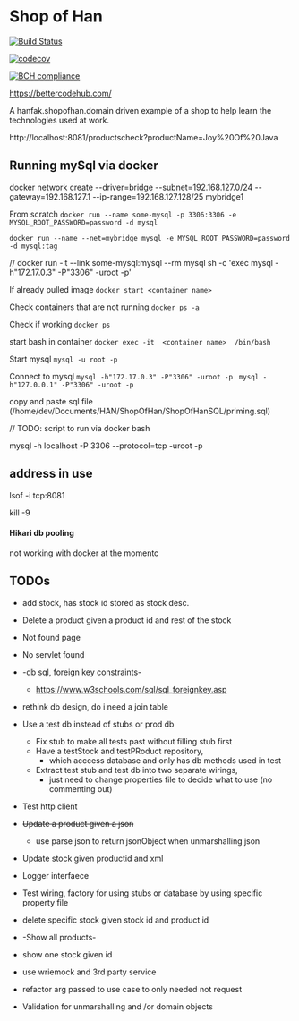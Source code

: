 # Shop of Han

[![Build Status](https://travis-ci.org/hanfak/ShopOfHan.svg?branch=master)](https://travis-ci.org/hanfak/ShopOfHan)

[![codecov](https://codecov.io/gh/hanfak/ShopOfHan/branch/master/graph/badge.svg)](https://codecov.io/gh/hanfak/ShopOfHan)


[![BCH compliance](https://bettercodehub.com/edge/badge/hanfak/ShopOfHan?branch=master)](https://bettercodehub.com/)

https://bettercodehub.com/

A hanfak.shopofhan.domain driven example of a shop to help learn the technologies used at work.

http://localhost:8081/productscheck?productName=Joy%20Of%20Java


## Running mySql via docker

docker network create --driver=bridge --subnet=192.168.127.0/24 --gateway=192.168.127.1 --ip-range=192.168.127.128/25 mybridge1


From scratch
`docker run --name some-mysql -p 3306:3306 -e MYSQL_ROOT_PASSWORD=password -d mysql`


`docker run --name --net=mybridge mysql -e MYSQL_ROOT_PASSWORD=password -d mysql:tag`

// docker run -it --link some-mysql:mysql --rm mysql sh -c 'exec  mysql -h"172.17.0.3" -P"3306" -uroot -p' 

If already pulled image
`docker start <container name>`

Check containers that are not running
`docker ps -a`


Check if working
`docker ps`

start bash in container
`docker exec -it  <container name>  /bin/bash `

Start mysql
`mysql -u root -p` 

Connect to mysql
`mysql -h"172.17.0.3" -P"3306" -uroot -p `
`mysql -h"127.0.0.1" -P"3306" -uroot -p `

copy and paste sql file (/home/dev/Documents/HAN/ShopOfHan/ShopOfHanSQL/priming.sql)

// TODO: script to run via docker bash


mysql -h localhost -P 3306 --protocol=tcp -uroot -p


## address in use

lsof -i tcp:8081

kill -9 <pid>

#### Hikari db pooling

not working with docker at the momentc

## TODOs

- add stock, has stock id stored as stock desc.

- Delete a product given a product id and rest of the stock
- Not found page
- No servlet found
- -db sql, foreign key constraints-
    - https://www.w3schools.com/sql/sql_foreignkey.asp
- rethink db design, do i need a join table
- Use a test db instead of stubs or prod db
    - Fix stub to make all tests past without filling stub first
    - Have a testStock and testPRoduct repository, 
        - which acccess database and only has db methods used in test
    - Extract test stub and test db into two separate wirings, 
        - just need to change properties file to decide what to use (no commenting out)
    
- Test http client
- ~~Update a product given a json~~
    - use parse json to return jsonObject when unmarshalling  json
- Update stock given productid and xml
- Logger interfaece
- Test wiring, factory for using stubs or database by using specific property file
- delete specific stock given stock id and product id
- -Show all products-
- show one stock given id
- use wriemock and 3rd party service
- refactor arg passed to use case to only needed not request
- Validation for unmarshalling and /or domain objects
